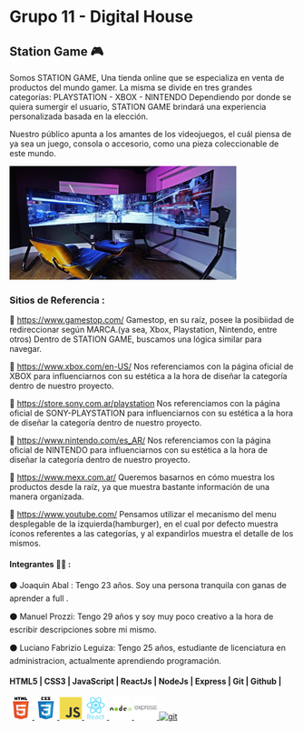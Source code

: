 # Grupo 11 - Digital House

## Station Game 🎮

Somos STATION GAME,
Una tienda online que se especializa en venta de productos del mundo gamer.
La misma se divide en tres grandes categorías:
PLAYSTATION - XBOX - NINTENDO
Dependiendo por donde se quiera sumergir el usuario, STATION GAME brindará una experiencia personalizada basada en la elección.

Nuestro público apunta a los amantes de los videojuegos, el cuál piensa de ya sea un juego, consola o accesorio, como una pieza coleccionable de este mundo.

<img src="./imagenes/imagen1.png" width = 400 height= 200>


### Sitios de Referencia :
📄 https://www.gamestop.com/
Gamestop, en su raíz, posee la posibiidad de redireccionar según MARCA.(ya sea, Xbox, Playstation, Nintendo, entre otros) Dentro de STATION GAME, buscamos una lógica similar para navegar.

📄 https://www.xbox.com/en-US/
Nos referenciamos con la página oficial de XBOX para influenciarnos con su estética a la hora de diseñar la categoría dentro de nuestro proyecto.

📄 https://store.sony.com.ar/playstation
Nos referenciamos con la página oficial de SONY-PLAYSTATION para influenciarnos con su estética a la hora de diseñar la categoría dentro de nuestro proyecto.

📄 https://www.nintendo.com/es_AR/
Nos referenciamos con la página oficial de NINTENDO para influenciarnos con su estética a la hora de diseñar la categoría dentro de nuestro proyecto.

📄 https://www.mexx.com.ar/
Queremos basarnos en cómo muestra los productos desde la raíz, ya que muestra bastante información de una manera organizada.

📄 https://www.youtube.com/
Pensamos utilizar el mecanismo del menu desplegable de la izquierda(hamburger), en el cual por defecto muestra íconos referentes a las categorías, y al expandirlos muestra el detalle de los mismos.  



#### Integrantes 🧑‍💻 :

⚫ Joaquin Abal :   Tengo 23 años. Soy una persona tranquila con ganas de aprender a full .
             
⚫ Manuel Prozzi:   Tengo 29 años y soy muy poco creativo a la hora de escribir descripciones sobre mi mismo.        

⚫ Luciano Fabrizio Leguiza:  Tengo 25 años, estudiante de licenciatura en administracion, actualmente aprendiendo programación.

<h4 align="left">HTML5 | CSS3 | JavaScript | ReactJs | NodeJs | Express | Git | Github |</h4>

<p align="left"><a href="https://www.w3.org/html/" target="_blank"> <img src="https://raw.githubusercontent.com/devicons/devicon/master/icons/html5/html5-original-wordmark.svg" alt="html5" width="40" height="40"/> </a><a href="https://www.w3schools.com/css/" target="_blank"> <img src="https://raw.githubusercontent.com/devicons/devicon/master/icons/css3/css3-original-wordmark.svg" alt="css3" width="40" height="40"/> </a></a><a href="https://developer.mozilla.org/en-US/docs/Web/JavaScript" target="_blank"> <img src="https://raw.githubusercontent.com/devicons/devicon/master/icons/javascript/javascript-original.svg" alt="javascript" width="40" height="40"/> </a> <a href="https://reactjs.org/" target="_blank"> <img src="https://raw.githubusercontent.com/devicons/devicon/master/icons/react/react-original-wordmark.svg" alt="react" width="40" height="40"/> </a><a href="https://nodejs.org" target="_blank"> <img src="https://raw.githubusercontent.com/devicons/devicon/master/icons/nodejs/nodejs-original-wordmark.svg" alt="nodejs" width="40" height="40"/> </a><a href="https://expressjs.com" target="_blank"> <img src="https://raw.githubusercontent.com/devicons/devicon/master/icons/express/express-original-wordmark.svg" alt="express" width="40" height="40"/> </a><a href="https://git-scm.com/" target="_blank"> <img src="https://www.vectorlogo.zone/logos/git-scm/git-scm-icon.svg" alt="git" width="40" height="40"/> </a></p> 